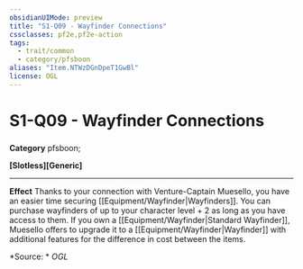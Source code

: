 ```yaml
---
obsidianUIMode: preview
title: "S1-Q09 - Wayfinder Connections"
cssclasses: pf2e,pf2e-action
tags:
  - trait/common
  - category/pfsboon
aliases: "Item.NTWzDGnDpeT1GwBl"
license: OGL
---
```

# S1-Q09 - Wayfinder Connections

### 

**Category** pfsboon; 




**\[Slotless\]\[Generic\]**

* * *

**Effect** Thanks to your connection with Venture-Captain Muesello, you have an easier time securing [[Equipment/Wayfinder|Wayfinders]]. You can purchase wayfinders of up to your character level + 2 as long as you have access to them. If you own a [[Equipment/Wayfinder|Standard Wayfinder]], Muesello offers to upgrade it to a [[Equipment/Wayfinder|Wayfinder]] with additional features for the difference in cost between the items.

*Source: *
*OGL*